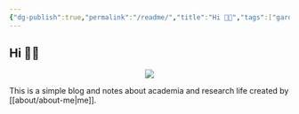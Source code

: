 ```yaml
---
{"dg-publish":true,"permalink":"/readme/","title":"Hi 👋🏼","tags":["gardenEntry"],"created":"2023-03-04T04:00:20.828+07:00","updated":"2023-03-08T09:47:45.676+07:00"}
---
```



## Hi 👋🏼

<p align="center">
  <img src="https://source.unsplash.com/200x200/?cat" />
</p>

This is a simple blog and notes about academia and research life created by [[about/about-me\|me]].
